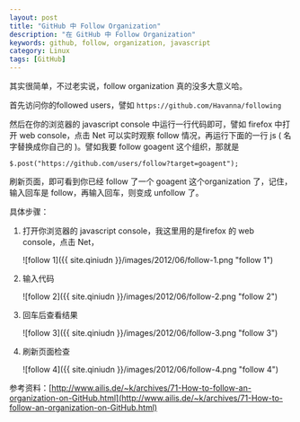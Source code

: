 ```yaml
---
layout: post
title: "GitHub 中 Follow Organization"
description: "在 GitHub 中 Follow Organization"
keywords: github, follow, organization, javascript
category: Linux
tags: [GitHub]
---
```


其实很简单，不过老实说，follow organization 真的没多大意义哈。

首先访问你的followed users，譬如 `https://github.com/Havanna/following`

然后在你的浏览器的 javascript console 中运行一行代码即可，譬如 firefox 中打开 web console，点击 Net 可以实时观察 follow 情况，再运行下面的一行 js ( 名字替换成你自己的 )。譬如我要 follow goagent 这个组织，那就是

    $.post("https://github.com/users/follow?target=goagent");

<!-- more -->

刷新页面，即可看到你已经 follow 了一个 goagent 这个organization 了，记住，输入回车是 follow，再输入回车，则变成 unfollow 了。

具体步骤：

1. 打开你浏览器的 javascript console，我这里用的是firefox 的 web console，点击 Net，

    ![follow 1]({{ site.qiniudn }}/images/2012/06/follow-1.png "follow 1")

2. 输入代码

    ![follow 2]({{ site.qiniudn }}/images/2012/06/follow-2.png "follow 2")

3. 回车后查看结果

    ![follow 3]({{ site.qiniudn }}/images/2012/06/follow-3.png "follow 3")

4. 刷新页面检查

    ![follow 4]({{ site.qiniudn }}/images/2012/06/follow-4.png "follow 4")

参考资料：[http://www.ailis.de/~k/archives/71-How-to-follow-an-organization-on-GitHub.html](http://www.ailis.de/~k/archives/71-How-to-follow-an-organization-on-GitHub.html)
